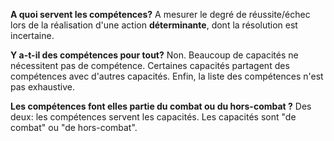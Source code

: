 **A quoi servent les compétences?** A mesurer le degré de réussite/échec lors de la réalisation d'une action **déterminante**, dont la résolution est incertaine.

**Y a-t-il des compétences pour tout?** Non. Beaucoup de capacités ne nécessitent pas de compétence.  Certaines capacités partagent des compétences avec d'autres capacités. Enfin, la liste des compétences n'est pas exhaustive. 

**Les compétences font elles partie du combat ou du hors-combat ?** Des deux: les compétences servent les capacités. Les capacités sont "de combat" ou "de hors-combat".
